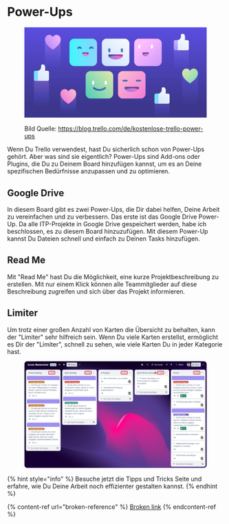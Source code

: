 # Power-Ups

<figure><img src="../.gitbook/assets/power-ups.jpg" alt=""><figcaption><p>Bild Quelle: <a href="https://blog.trello.com/de/kostenlose-trello-power-ups">https://blog.trello.com/de/kostenlose-trello-power-ups</a></p></figcaption></figure>

Wenn Du Trello verwendest, hast Du sicherlich schon von Power-Ups gehört. Aber was sind sie eigentlich? Power-Ups sind Add-ons oder Plugins, die Du zu Deinem Board hinzufügen kannst, um es an Deine spezifischen Bedürfnisse anzupassen und zu optimieren.

## Google Drive

In diesem Board gibt es zwei Power-Ups, die Dir dabei helfen, Deine Arbeit zu vereinfachen und zu verbessern. Das erste ist das Google Drive Power-Up. Da alle ITP-Projekte in Google Drive gespeichert werden, habe ich beschlossen, es zu diesem Board hinzuzufügen. Mit diesem Power-Up kannst Du Dateien schnell und einfach zu Deinen Tasks hinzufügen.

## Read Me

Mit "Read Me" hast Du die Möglichkeit, eine kurze Projektbeschreibung zu erstellen. Mit nur einem Klick können alle Teammitglieder auf diese Beschreibung zugreifen und sich über das Projekt informieren.

## Limiter

Um trotz einer großen Anzahl von Karten die Übersicht zu behalten, kann der "Limiter" sehr hilfreich sein. Wenn Du viele Karten erstellst, ermöglicht es Dir der "Limiter", schnell zu sehen, wie viele Karten Du in jeder Kategorie hast.&#x20;

<figure><img src="../.gitbook/assets/mastermind-09.png" alt=""><figcaption></figcaption></figure>

{% hint style="info" %}
Besuche jetzt die Tipps und Tricks Seite und erfahre, wie Du Deine Arbeit noch effizienter gestalten kannst.
{% endhint %}

{% content-ref url="broken-reference" %}
[Broken link](broken-reference)
{% endcontent-ref %}

